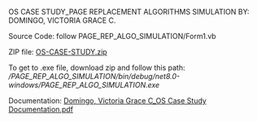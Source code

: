 OS CASE STUDY_PAGE REPLACEMENT ALGORITHMS SIMULATION
	BY: DOMINGO, VICTORIA GRACE C.

Source Code: follow PAGE_REP_ALGO_SIMULATION/Form1.vb

ZIP file: [OS-CASE-STUDY.zip](https://github.com/user-attachments/files/20352224/os.updated.-.Copy.zip)

To get to .exe file, download zip and follow this path: _/PAGE_REP_ALGO_SIMULATION/bin/debug/net8.0-windows/PAGE_REP_ALGO_SIMULATION.exe_


Documentation: 
	[Domingo, Victoria Grace C_OS Case Study Documentation.pdf](https://github.com/user-attachments/files/20497013/Domingo.Victoria.Grace.C_OS.Case.Study.Documentation.docx.pdf)


